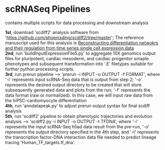 # scRNASeq Pipelines
 contains multiple scripts for data processing and downstream analysis

 **1st**, download 'scdiff2' analysis software from 'https://github.com/phoenixding/scdiff2/tree/master'; The reference manuscript used for this analysis is [Reconstructing differentiation netwokrs and their regulation from time series single cell expression data](https://genome.cshlp.org/content/early/2018/01/09/gr.225979.117) <br>
 **2nd**, run 'buildInputExpressionFile5.py' to aggregate 10X genomics output files for pluripotent, cardiac mesoderm, and cardiac progenitor smaple phenotypes and subsequent transformation into '.E' filetypes suitable for further python processing scripts. <br>
 **3rd**, run prerun pipeline --> 'prerun -i INPUT -o OUTPUT -f FORMAT', where '-i' represents input scRNA-Seq data that is output from step 2; '-o' represents the desired output directory to be created that will store subsequently generated data and plots from the run; '-f' represents the data format (raw or normalized). In this case, we will input raw data from the hiPSC-cardiomyocyte differentiation <br> 
 **4th**, run 'anndatapeak.py' to adjust prerun output syntax for final scdiff analysis <br>
 **5th**, run 'scdiff2' pipeline to obtain phenotypic trajectories and evolution analysis --> 'scdiff2.py -i INPUT -o OUTPUT -t TFDNA', where '-i' represents the input scRNA-Seq h5ad data result from the pre-run, '-o' represents the output directory specified in the 4th step, and '-t' represents the transcription factor-DNA interaction data file needed to predict lineage tracing 'Human_TF_targets.tf_dna'. <br>
